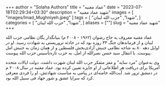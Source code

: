 +++
author = "Solaha Authors"
title = "عماد مغنیه"
date = "2023-07-18T02:29:34+03:30"
description = "شهید عماد مغنیه"
images = [
    "images/Imad_Mughniyeh.jpeg"
]
tags = [
    "شهدا",
    "حزب الله لبنان",
]
categories = [
    "شهدا",
    "حزب الله لبنان",
]
aliases = [""]
slug = "شهید عماد مغنیه"
+++

عماد مغنیه معروف به حاج رضوان (۱۹۶۲ - ۲۰۰۸ م) بنیانگذار یگان نظامی حزب الله لبنان و از فرماندهان جنگ ۳۳ روزه بود که در حادثه تروریستی به شهادت رسید. او در اوایل دهه ۸۰ به شاخه نظامی جنبش آزادی‌بخش فلسطین و از همان زمان به جنبش امل پیوست. با انتقال سید حسن نصرالله از امل، به حزب تازه‌تأسیس حزب الله پیوست.

وی به‌عنوان "مرد سایه" و مغز متفکر حزب الله لبنان شهرت داشت. دولت ایالات متحده آمریکا برای دریافت هر اطلاعاتی از او جایزه تعیین کرده بود. عماد مغنیه در سال ۲۰۰۸ م در دمشق ترور شد. آیت‌الله خامنه‌ای در پیامی به مناسبت شهادتش، او را فردی معرفی کرد که سراپا عشق و شور جهاد فی سبیل الله بود.
